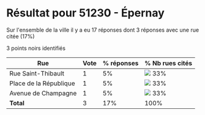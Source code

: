 # Résultat pour 51230 - Épernay

Sur l'ensemble de la ville il y a eu 17 réponses dont 3 réponses avec une rue citée (17%)

3 points noirs identifiés

| Rue | Vote | % réponses | % Nb rues cités|
|-----|------|------------|----------------|
| Rue Saint-Thibault | 1 | 5% | <img src="../../img/bar_33.gif" />&nbsp;33%|
| Place de la République | 1 | 5% | <img src="../../img/bar_33.gif" />&nbsp;33%|
| Avenue de Champagne | 1 | 5% | <img src="../../img/bar_33.gif" />&nbsp;33%|
| **Total** | 3 | 17% | 100%|
